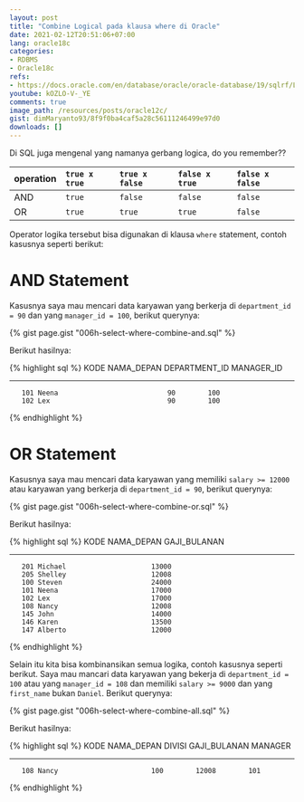 ```yaml
---
layout: post
title: "Combine Logical pada klausa where di Oracle"
date: 2021-02-12T20:51:06+07:00
lang: oracle18c
categories:
- RDBMS
- Oracle18c
refs: 
- https://docs.oracle.com/en/database/oracle/oracle-database/19/sqlrf/Logical-Conditions.html#GUID-C5E48AF2-3FF9-401D-A104-CDB5FC19E65F
youtube: kOZLO-V-_YE
comments: true
image_path: /resources/posts/oracle12c/
gist: dimMaryanto93/8f9f0ba4caf5a28c56111246499e97d0
downloads: []
---
```


Di SQL juga mengenal yang namanya gerbang logica, do you remember??

| operation | `true x true` | `true x false`    | `false x true`    | `false x false`   |
| :---      | :---          | :---              | :---              | :---              |
| AND       | `true`        | `false`           | `false`           | `false`           |
| OR        | `true`        | `true`            | `true`            | `false`           |


Operator logika tersebut bisa digunakan di klausa `where` statement, contoh kasusnya seperti berikut:

# AND Statement

Kasusnya saya mau mencari data karyawan yang berkerja di `department_id = 90` dan yang `manager_id = 100`, berikut querynya:

{% gist page.gist "006h-select-where-combine-and.sql" %}

Berikut hasilnya:

{% highlight sql %}
      KODE NAMA_DEPAN           DEPARTMENT_ID MANAGER_ID
---------- -------------------- ------------- ----------
       101 Neena                           90        100
       102 Lex                             90        100
{% endhighlight %}

# OR Statement

Kasusnya saya mau mencari data karyawan yang memiliki `salary >= 12000` atau karyawan yang berkerja di `department_id = 90`, berikut querynya:

{% gist page.gist "006h-select-where-combine-or.sql" %}

Berikut hasilnya:

{% highlight sql %}
      KODE NAMA_DEPAN           GAJI_BULANAN
---------- -------------------- ------------
       201 Michael                     13000
       205 Shelley                     12008
       100 Steven                      24000
       101 Neena                       17000
       102 Lex                         17000
       108 Nancy                       12008
       145 John                        14000
       146 Karen                       13500
       147 Alberto                     12000
{% endhighlight %}


Selain itu kita bisa kombinansikan semua logika, contoh kasusnya seperti berikut. Saya mau mancari data karyawan yang bekerja di `department_id = 100` atau yang `manager_id = 108` dan memiliki `salary >= 9000` dan yang `first_name` bukan `Daniel`. Berikut querynya:

{% gist page.gist "006h-select-where-combine-all.sql" %}

Berikut hasilnya:

{% highlight sql %}
      KODE NAMA_DEPAN               DIVISI GAJI_BULANAN    MANAGER
---------- -------------------- ---------- ------------ ----------
       108 Nancy                       100        12008        101
{% endhighlight %}

